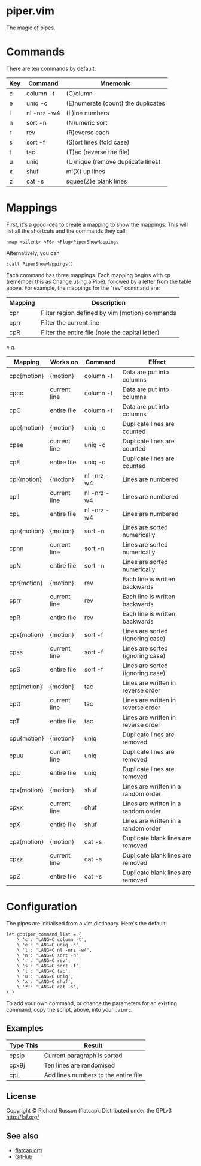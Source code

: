 # piper.vim

The magic of pipes.

# Commands

There are ten commands by default:

| Key | Command     | Mnemonic                           |
| --- | ----------- | ---------------------------------- |
| c   | column -t   | (C)olumn                           |
| e   | uniq -c     | (E)numerate (count) the duplicates |
| l   | nl -nrz -w4 | (L)ine numbers                     |
| n   | sort -n     | (N)umeric sort                     |
| r   | rev         | (R)everse each                     |
| s   | sort -f     | (S)ort lines (fold case)           |
| t   | tac         | (T)ac (reverse the file)           |
| u   | uniq        | (U)nique (remove duplicate lines)  |
| x   | shuf        | mi(X) up lines                     |
| z   | cat -s      | squee(Z)e blank lines              |

# Mappings

First, it's a good idea to create a mapping to show the mappings.
This will list all the shortcuts and the commands they call:

    nmap <silent> <F6> <Plug>PiperShowMappings

Alternatively, you can

    :call PiperShowMappings()

Each command has three mappings.
Each mapping begins with cp (remember this as Change using a Pipe),
followed by a letter from the table above.
For example, the mappings for the "rev" command are:

| Mapping | Description                                      |
| ------- | ------------------------------------------------ |
| cpr     | Filter region defined by vim {motion} commands   |
| cprr    | Filter the current line                          |
| cpR     | Filter the entire file (note the capital letter) |

e.g.

| Mapping       | Works on      | Command     | Effect                              |
| ------------- | ------------- | ----------- | ----------------------------------- |
| cpc\{motion\} | \{motion\}    | column -t   | Data are put into columns           |
| cpcc          | current line  | column -t   | Data are put into columns           |
| cpC           | entire file   | column -t   | Data are put into columns           |
| cpe\{motion\} | \{motion\}    | uniq -c     | Duplicate lines are counted         |
| cpee          | current line  | uniq -c     | Duplicate lines are counted         |
| cpE           | entire file   | uniq -c     | Duplicate lines are counted         |
| cpl\{motion\} | \{motion\}    | nl -nrz -w4 | Lines are numbered                  |
| cpll          | current line  | nl -nrz -w4 | Lines are numbered                  |
| cpL           | entire file   | nl -nrz -w4 | Lines are numbered                  |
| cpn\{motion\} | \{motion\}    | sort -n     | Lines are sorted numerically        |
| cpnn          | current line  | sort -n     | Lines are sorted numerically        |
| cpN           | entire file   | sort -n     | Lines are sorted numerically        |
| cpr\{motion\} | \{motion\}    | rev         | Each line is written backwards      |
| cprr          | current line  | rev         | Each line is written backwards      |
| cpR           | entire file   | rev         | Each line is written backwards      |
| cps\{motion\} | \{motion\}    | sort -f     | Lines are sorted (ignoring case)    |
| cpss          | current line  | sort -f     | Lines are sorted (ignoring case)    |
| cpS           | entire file   | sort -f     | Lines are sorted (ignoring case)    |
| cpt\{motion\} | \{motion\}    | tac         | Lines are written in reverse order  |
| cptt          | current line  | tac         | Lines are written in reverse order  |
| cpT           | entire file   | tac         | Lines are written in reverse order  |
| cpu\{motion\} | \{motion\}    | uniq        | Duplicate lines are removed         |
| cpuu          | current line  | uniq        | Duplicate lines are removed         |
| cpU           | entire file   | uniq        | Duplicate lines are removed         |
| cpx\{motion\} | \{motion\}    | shuf        | Lines are written in a random order |
| cpxx          | current line  | shuf        | Lines are written in a random order |
| cpX           | entire file   | shuf        | Lines are written in a random order |
| cpz\{motion\} | \{motion\}    | cat -s      | Duplicate blank lines are removed   |
| cpzz          | current line  | cat -s      | Duplicate blank lines are removed   |
| cpZ           | entire file   | cat -s      | Duplicate blank lines are removed   |

# Configuration

The pipes are initialised from a vim dictionary.  Here's the default:

    let g:piper_command_list = {
        \ 'c': 'LANG=C column -t',
        \ 'e': 'LANG=C uniq -c',
        \ 'l': 'LANG=C nl -nrz -w4',
        \ 'n': 'LANG=C sort -n',
        \ 'r': 'LANG=C rev',
        \ 's': 'LANG=C sort -f',
        \ 't': 'LANG=C tac',
        \ 'u': 'LANG=C uniq',
        \ 'x': 'LANG=C shuf',
        \ 'z': 'LANG=C cat -s',
    \ }

To add your own command, or change the parameters for an existing command,
copy the script, above, into your `.vimrc`.

## Examples

| Type This | Result                               |
| --------- | ------------------------------------ |
| cpsip     | Current paragraph is sorted          |
| cpx9j     | Ten lines are randomised             |
| cpL       | Add lines numbers to the entire file |

## License

Copyright &copy; Richard Russon (flatcap).
Distributed under the GPLv3 <http://fsf.org/>

## See also

- [flatcap.org](https://flatcap.org)
- [GitHub](https://github.com/flatcap/vim-piper)

